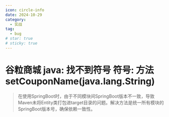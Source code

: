 ```yaml
---
icon: circle-info
date: 2024-10-29
category:
  - 实战
tag:
  - bug
# star: true
# sticky: true
---
```

# 谷粒商城 java: 找不到符号 符号: 方法 setCouponName(java.lang.String)

> 在使用SpringBoot时，由于不同模块间SpringBoot版本不一致，导致Maven未将Entity类打包进target目录的问题。解决方法是统一所有模块的SpringBoot版本号，确保依赖一致性。